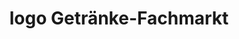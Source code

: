 ---
title: "logo Getränke-Fachmarkt"
url: /ginsheim-gustavsburg/logo-getraenke-fachmarkt/
shop: Getränke
---